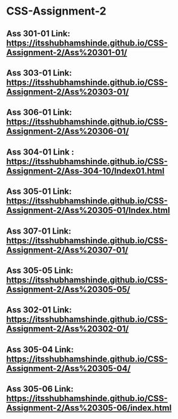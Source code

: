 # CSS-Assignment-2
## Ass 301-01 Link: https://itsshubhamshinde.github.io/CSS-Assignment-2/Ass%20301-01/
## Ass 303-01 Link: https://itsshubhamshinde.github.io/CSS-Assignment-2/Ass%20303-01/
## Ass 306-01 Link: https://itsshubhamshinde.github.io/CSS-Assignment-2/Ass%20306-01/
## Ass 304-01 Link : https://itsshubhamshinde.github.io/CSS-Assignment-2/Ass-304-10/Index01.html
## Ass 305-01 Link: https://itsshubhamshinde.github.io/CSS-Assignment-2/Ass%20305-01/Index.html
## Ass 307-01 Link: https://itsshubhamshinde.github.io/CSS-Assignment-2/Ass%20307-01/
## Ass 305-05 Link: https://itsshubhamshinde.github.io/CSS-Assignment-2/Ass%20305-05/
## Ass 302-01 Link: https://itsshubhamshinde.github.io/CSS-Assignment-2/Ass%20302-01/
## Ass 305-04 Link: https://itsshubhamshinde.github.io/CSS-Assignment-2/Ass%20305-04/
## Ass 305-06 Link: https://itsshubhamshinde.github.io/CSS-Assignment-2/Ass%20305-06/index.html
